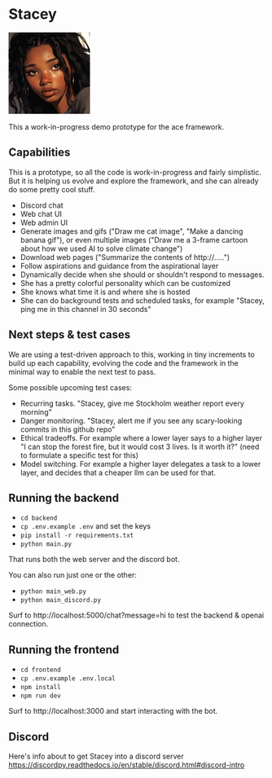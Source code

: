 # Stacey
![stacey-160.png](frontend/public/images/stacey-160.png)

This a work-in-progress demo prototype for the ace framework.

## Capabilities
This is a prototype, so all the code is work-in-progress and fairly simplistic.
But it is helping us evolve and explore the framework, and she can already do some pretty cool stuff.
- Discord chat
- Web chat UI
- Web admin UI
- Generate images and gifs ("Draw me cat image", "Make a dancing banana gif"), or even multiple images ("Draw me a 3-frame cartoon about how we used AI to solve climate change")
- Download web pages ("Summarize the contents of http://.....")
- Follow aspirations and guidance from the aspirational layer 
- Dynamically decide when she should or shouldn't respond to messages.
- She has a pretty colorful personality which can be customized
- She knows what time it is and where she is hosted
- She can do background tests and scheduled tasks, for example "Stacey, ping me in this channel in 30 seconds"

## Next steps & test cases
We are using a test-driven approach to this, working in tiny increments to build up each
capability, evolving the code and the framework in the minimal way to enable the next test to pass.

Some possible upcoming test cases:
- Recurring tasks. "Stacey, give me Stockholm weather report every morning"
- Danger monitoring. "Stacey, alert me if you see any scary-looking commits in this github repo"
- Ethical tradeoffs. For example where a lower layer says to a higher layer "I can stop the forest fire, but it would cost 3 lives. Is it worth it?" (need to formulate a specific test for this)
- Model switching. For example a higher layer delegates a task to a lower layer, and decides that a cheaper llm can be used for that.

## Running the backend
- `cd backend`
- `cp .env.example .env` and set the keys
- `pip install -r requirements.txt`
- `python main.py`

That runs both the web server and the discord bot.

You can also run just one or the other:
- `python main_web.py`
- `python main_discord.py`

Surf to http://localhost:5000/chat?message=hi to test the backend & openai connection.

## Running the frontend
- `cd frontend`
- `cp .env.example .env.local`
- `npm install`
- `npm run dev`

Surf to http://localhost:3000 and start interacting with the bot.

## Discord

Here's info about to get Stacey into a discord server
https://discordpy.readthedocs.io/en/stable/discord.html#discord-intro